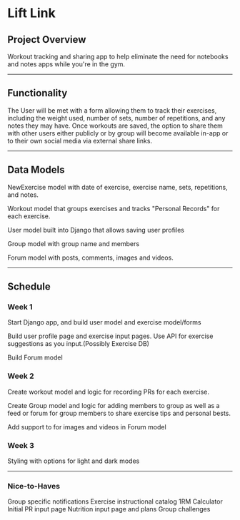 # Lift Link 

## Project Overview
Workout tracking and sharing app to help eliminate the need for notebooks and notes apps while you're in the gym.

****************************************************************

## Functionality
The User will be met with a form allowing them to track their exercises, including the weight used, number of sets, number of repetitions, and any notes they may have. Once workouts are saved, the option to share them with other users either publicly or by group will become available in-app or to their own social media via external share links. 

****************************************************************

## Data Models
NewExercise model with date of exercise, exercise name, sets, repetitions, and notes.

Workout model that groups exercises and tracks "Personal Records" for each exercise.

User model built into Django that allows saving user profiles

Group model with group name and members

Forum model with posts, comments, images and videos.

****************************************************************

## Schedule
### Week 1
Start Django app, and build user model and exercise model/forms

Build user profile page and exercise input pages. Use API for exercise suggestions as you input.(Possibly Exercise DB)

Build Forum model
### Week 2
Create workout model and logic for recording PRs for each exercise. 

Create Group model and logic for adding members to group as well as a feed or forum for group members to share exercise tips and personal bests.

Add support to for images and videos in Forum model
### Week 3
Styling with options for light and dark modes

****************************************************************

### Nice-to-Haves
Group specific notifications
Exercise instructional catalog
1RM Calculator
Initial PR input page
Nutrition input page and plans
Group challenges
